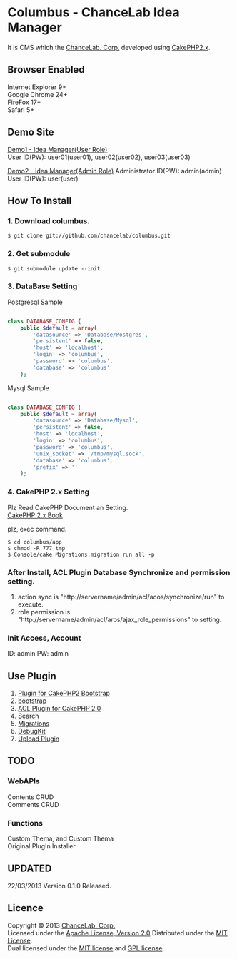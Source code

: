 Columbus - ChanceLab Idea Manager
======================
It is CMS which the [ChanceLab. Corp.](http://www.chancelab.jp/)  developed using [CakePHP2.x](http://cakephp.org/). 

Browser Enabled
--------
Internet Explorer 9+  
Google Chrome 24+   
FireFox 17+  
Safari 5+  

Demo Site
----------
[Demo1 - Idea Manager(User Role)](http://columbus1.chanceapp.net/ "Demo1 - Idea Manager(User)")  
User ID(PW): user01(user01), user02(user02), user03(user03)

[Demo2 - Idea Manager(Admin Role)](http://columbus2.chanceapp.net/ "Demo2 - Idea Manager(Admin)") 
Administrator ID(PW): admin(admin)
User ID(PW): user(user)

How To Install
------
### 1. Download columbus. ###
	$ git clone git://github.com/chancelab/columbus.git

### 2. Get submodule ###
	$ git submodule update --init
 
### 3. DataBase Setting ###
Postgresql Sample  
```php

class DATABASE_CONFIG {
	public $default = array(
		'datasource' => 'Database/Postgres',
		'persistent' => false,
		'host' => 'localhost',
		'login' => 'columbus',
		'password' => 'columbus',
		'database' => 'columbus'
	);

```

Mysql Sample   
```php

class DATABASE_CONFIG {
	public $default = array(
		'datasource' => 'Database/Mysql',
		'persistent' => false,
		'host' => 'localhost',
		'login' => 'columbus',
		'password' => 'columbus',
		'unix_socket' => '/tmp/mysql.sock',
		'database' => 'columbus',
		'prefix' => ''
	);

```

### 4. CakePHP 2.x Setting
Plz Read CakePHP Document an Setting.  
[CakePHP 2.x Book](http://book.cakephp.org/2.0/en/installation.html)

plz, exec command.  

	$ cd columbus/app 
	$ chmod -R 777 tmp
	$ Console/cake Migrations.migration run all -p  

### After Install, ACL Plugin Database Synchronize and permission setting.
1. action sync is "http://servername/admin/acl/acos/synchronize/run" to execute.
2. role permission is "http://servername/admin/acl/aros/ajax_role_permissions" to setting.

### Init Access, Account
ID: admin
PW: admin

 
Use Plugin
--------
1. [Plugin for CakePHP2 Bootstrap](https://github.com/slywalker/TwitterBootstrap "Plugin for CakePHP2 Bootstrap")  
2. [bootstrap](http://twitter.github.com/bootstrap/ "bootstrap")  
3. [ACL Plugin for CakePHP 2.0](http://www.alaxos.ch/blaxos/pages/view/plugin_acl_2.0 "ACL Plugin for CakePHP 2.0")  
4. [Search](https://github.com/CakeDC/search "Search")  
5. [Migrations](https://github.com/CakeDC/migrations "Migrations")   
6. [DebugKit](https://github.com/cakephp/debug_kit "DebugKit")  
7. [Upload Plugin](https://github.com/josegonzalez/upload "Upload Plugin")

TODO
--------
### WebAPIs ###
Contents CRUD  
Comments CRUD  

### Functions ###
Custom Thema, and Custom Thema  
Original PlugIn Installer  

UPDATED
---------
22/03/2013 Version 0.1.0 Released.  

 
Licence
----------
Copyright &copy; 2013 [ChanceLab. Corp.](http://www.chancelab.jp/)   
Licensed under the [Apache License, Version 2.0][Apache]
Distributed under the [MIT License][mit].   
Dual licensed under the [MIT license][MIT] and [GPL license][GPL].
 
[Apache]: http://www.apache.org/licenses/LICENSE-2.0
[MIT]: http://www.opensource.org/licenses/mit-license.php
[GPL]: http://www.gnu.org/licenses/gpl.html

